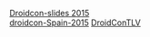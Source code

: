 [Droidcon-slides 2015](http://droidcon-slides.github.io/2015)  
[droidcon-Spain-2015](https://github.com/FineCinnamon/droidcon-Spain-2015)
[DroidConTLV](http://www.slideshare.net/DroidConTLV/presentations)  

